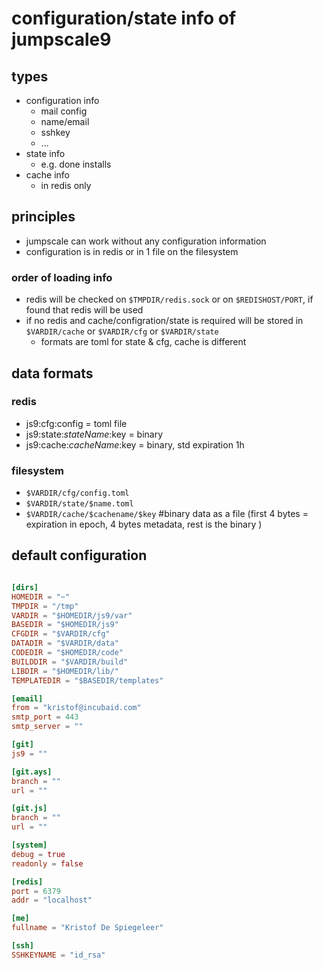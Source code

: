 
# configuration/state info of jumpscale9

## types

- configuration info
    - mail config
    - name/email
    - sshkey
    - ...
- state info
    - e.g. done installs
- cache info
    - in redis only

## principles

- jumpscale can work without any configuration information
- configuration is in redis or in 1 file on the filesystem

### order of loading info

- redis will be checked on ```$TMPDIR/redis.sock``` or on ```$REDISHOST/PORT```, if found that redis will be used
- if no redis and cache/configration/state is required will be stored in ```$VARDIR/cache``` or ```$VARDIR/cfg``` or ```$VARDIR/state```
    - formats are toml for state & cfg, cache is different

## data formats

### redis

- js9:cfg:config = toml file
- js9:state:$stateName:$key = binary
- js9:cache:$cacheName:$key = binary, std expiration 1h

### filesystem

- ```$VARDIR/cfg/config.toml```
- ```$VARDIR/state/$name.toml```
- ```$VARDIR/cache/$cachename/$key``` #binary data as a file (first 4 bytes = expiration in epoch, 4 bytes metadata, rest is the binary )

## default configuration

```toml

[dirs]
HOMEDIR = "~"
TMPDIR = "/tmp"
VARDIR = "$HOMEDIR/js9/var"
BASEDIR = "$HOMEDIR/js9"
CFGDIR = "$VARDIR/cfg"
DATADIR = "$VARDIR/data"
CODEDIR = "$HOMEDIR/code"
BUILDDIR = "$VARDIR/build"
LIBDIR = "$HOMEDIR/lib/"
TEMPLATEDIR = "$BASEDIR/templates"

[email]
from = "kristof@incubaid.com"
smtp_port = 443
smtp_server = ""

[git]
js9 = ""

[git.ays]
branch = ""
url = ""

[git.js]
branch = ""
url = ""

[system]
debug = true
readonly = false

[redis]
port = 6379
addr = "localhost"

[me]
fullname = "Kristof De Spiegeleer"

[ssh]
SSHKEYNAME = "id_rsa"
```

